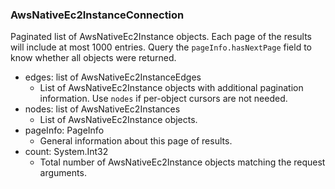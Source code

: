 ### AwsNativeEc2InstanceConnection
Paginated list of AwsNativeEc2Instance objects. Each page of the results will include at most 1000 entries. Query the `pageInfo.hasNextPage` field to know whether all objects were returned.

- edges: list of AwsNativeEc2InstanceEdges
  - List of AwsNativeEc2Instance objects with additional pagination information. Use `nodes` if per-object cursors are not needed.
- nodes: list of AwsNativeEc2Instances
  - List of AwsNativeEc2Instance objects.
- pageInfo: PageInfo
  - General information about this page of results.
- count: System.Int32
  - Total number of AwsNativeEc2Instance objects matching the request arguments.
